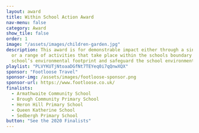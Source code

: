 ```yaml
---
layout: award
title: Within School Action Award
nav-menu: false
category: Award
show_tile: false
order: 1
image: "/assets/images/children-garden.jpg"
description: This award is for demonstrable impact either through a single initiative
  or a range of activities that take place within the schools boundary to lower the
  school’s environmental footprint and safeguard the school environment.
playlist: "PLVYKUTjNtoaaDGfNt7TEYeq0i7qQnwXQX"
sponsor: "Footloose Travel"
sponsor-img: /assets/images/footloose-sponsor.png
sponsor-url: https://www.footloose.co.uk/
finalists:
  - Armathwaite Community School
  - Brough Community Primary School
  - Heron Hill Primary School
  - Queen Katherine School
  - Sedbergh Primary School
button: "See the 2020 Finalists"
---
```

